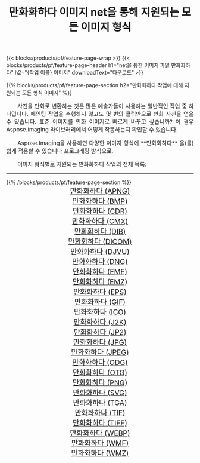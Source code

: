 ﻿---
title: 만화화하다 이미지 net을 통해 지원되는 모든 이미지 형식 
weight: 3920
url: /ko/net/cartoonify 
lang: ko
langdirlevel: 2
locales: zh-hans,ja,it,ru,de,es,fr,nl,id,lt,pl,pt,vi,tr,ko,zh-hant,ar,hi,th,sv,cs,uk,he
description: Aspose.Imaging을 사용하면 net을 통해 쉽게 만화화하다 이미지를 만들 수 있습니다.
---

{{< blocks/products/pf/feature-page-wrap >}}
{{< blocks/products/pf/feature-page-header h1="net을 통한 이미지 파일 만화화하다" h2="{작업 이름} 이미지" downloadText="다운로드" >}}


{{% blocks/products/pf/feature-page-section  h2="만화화하다 작업에 대해 지원되는 모든 형식 이미지" %}}
<p align="justify" style="text-indent:2em;font-size:15px;">
사진을 만화로 변환하는 것은 많은 예술가들이 사용하는 일반적인 작업 중 하나입니다. 페인팅 작업을 수행하지 않고도 몇 번의 클릭만으로 만화 사진을 얻을 수 있습니다. 표준 이미지를 만화 이미지로 빠르게 바꾸고 싶습니까? 이 경우 Aspose.Imaging 라이브러리에서 어떻게 작동하는지 확인할 수 있습니다.
</p>
<p align="justify" style="text-indent:2em;font-size:15px;">
Aspose.Imaging을 사용하면 다양한 이미지 형식에 **만화화하다** 을(를) 쉽게 적용할 수 있습니다 프로그래밍 방식으로. 
</p>
<p align="justify" style="text-indent:2em;font-size:15px;">
이미지 형식별로 지원되는 만화화하다 작업의 전체 목록:
</p>
<hr/>
{{% /blocks/products/pf/feature-page-section %}}
<div class="container-fluid productfamilypage bg-gray">
    <div class="convertypes bg-gray agp-content section">
        <div class="container">
		<div class="row other-converters" style="gap: 10px;font-size: 19px;text-align:center;">
		    <div class='col-md-2 other-converter remove-lp remove-rp'><a href="/imaging/ko/net/cartoonify/apng" style="padding:15px;">만화화하다 (APNG)</a></div><div class='col-md-2 other-converter remove-lp remove-rp'><a href="/imaging/ko/net/cartoonify/bmp" style="padding:15px;">만화화하다 (BMP)</a></div><div class='col-md-2 other-converter remove-lp remove-rp'><a href="/imaging/ko/net/cartoonify/cdr" style="padding:15px;">만화화하다 (CDR)</a></div><div class='col-md-2 other-converter remove-lp remove-rp'><a href="/imaging/ko/net/cartoonify/cmx" style="padding:15px;">만화화하다 (CMX)</a></div><div class='col-md-2 other-converter remove-lp remove-rp'><a href="/imaging/ko/net/cartoonify/dib" style="padding:15px;">만화화하다 (DIB)</a></div><div class='col-md-2 other-converter remove-lp remove-rp'><a href="/imaging/ko/net/cartoonify/dicom" style="padding:15px;">만화화하다 (DICOM)</a></div><div class='col-md-2 other-converter remove-lp remove-rp'><a href="/imaging/ko/net/cartoonify/djvu" style="padding:15px;">만화화하다 (DJVU)</a></div><div class='col-md-2 other-converter remove-lp remove-rp'><a href="/imaging/ko/net/cartoonify/dng" style="padding:15px;">만화화하다 (DNG)</a></div><div class='col-md-2 other-converter remove-lp remove-rp'><a href="/imaging/ko/net/cartoonify/emf" style="padding:15px;">만화화하다 (EMF)</a></div><div class='col-md-2 other-converter remove-lp remove-rp'><a href="/imaging/ko/net/cartoonify/emz" style="padding:15px;">만화화하다 (EMZ)</a></div><div class='col-md-2 other-converter remove-lp remove-rp'><a href="/imaging/ko/net/cartoonify/eps" style="padding:15px;">만화화하다 (EPS)</a></div><div class='col-md-2 other-converter remove-lp remove-rp'><a href="/imaging/ko/net/cartoonify/gif" style="padding:15px;">만화화하다 (GIF)</a></div><div class='col-md-2 other-converter remove-lp remove-rp'><a href="/imaging/ko/net/cartoonify/ico" style="padding:15px;">만화화하다 (ICO)</a></div><div class='col-md-2 other-converter remove-lp remove-rp'><a href="/imaging/ko/net/cartoonify/j2k" style="padding:15px;">만화화하다 (J2K)</a></div><div class='col-md-2 other-converter remove-lp remove-rp'><a href="/imaging/ko/net/cartoonify/jp2" style="padding:15px;">만화화하다 (JP2)</a></div><div class='col-md-2 other-converter remove-lp remove-rp'><a href="/imaging/ko/net/cartoonify/jpg" style="padding:15px;">만화화하다 (JPG)</a></div><div class='col-md-2 other-converter remove-lp remove-rp'><a href="/imaging/ko/net/cartoonify/jpeg" style="padding:15px;">만화화하다 (JPEG)</a></div><div class='col-md-2 other-converter remove-lp remove-rp'><a href="/imaging/ko/net/cartoonify/odg" style="padding:15px;">만화화하다 (ODG)</a></div><div class='col-md-2 other-converter remove-lp remove-rp'><a href="/imaging/ko/net/cartoonify/otg" style="padding:15px;">만화화하다 (OTG)</a></div><div class='col-md-2 other-converter remove-lp remove-rp'><a href="/imaging/ko/net/cartoonify/png" style="padding:15px;">만화화하다 (PNG)</a></div><div class='col-md-2 other-converter remove-lp remove-rp'><a href="/imaging/ko/net/cartoonify/svg" style="padding:15px;">만화화하다 (SVG)</a></div><div class='col-md-2 other-converter remove-lp remove-rp'><a href="/imaging/ko/net/cartoonify/tga" style="padding:15px;">만화화하다 (TGA)</a></div><div class='col-md-2 other-converter remove-lp remove-rp'><a href="/imaging/ko/net/cartoonify/tif" style="padding:15px;">만화화하다 (TIF)</a></div><div class='col-md-2 other-converter remove-lp remove-rp'><a href="/imaging/ko/net/cartoonify/tiff" style="padding:15px;">만화화하다 (TIFF)</a></div><div class='col-md-2 other-converter remove-lp remove-rp'><a href="/imaging/ko/net/cartoonify/webp" style="padding:15px;">만화화하다 (WEBP)</a></div><div class='col-md-2 other-converter remove-lp remove-rp'><a href="/imaging/ko/net/cartoonify/wmf" style="padding:15px;">만화화하다 (WMF)</a></div><div class='col-md-2 other-converter remove-lp remove-rp'><a href="/imaging/ko/net/cartoonify/wmz" style="padding:15px;">만화화하다 (WMZ)</a></div>
                </div>
        </div>
    </div>
</div>
<br/>
